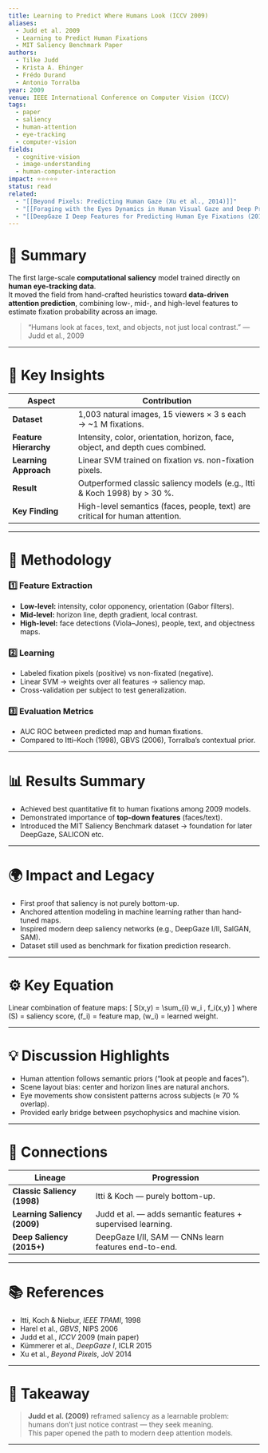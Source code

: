 ```yaml
---
title: Learning to Predict Where Humans Look (ICCV 2009)
aliases:
  - Judd et al. 2009
  - Learning to Predict Human Fixations
  - MIT Saliency Benchmark Paper
authors:
  - Tilke Judd
  - Krista A. Ehinger
  - Frédo Durand
  - Antonio Torralba
year: 2009
venue: IEEE International Conference on Computer Vision (ICCV)
tags:
  - paper
  - saliency
  - human-attention
  - eye-tracking
  - computer-vision
fields:
  - cognitive-vision
  - image-understanding
  - human-computer-interaction
impact: ⭐⭐⭐⭐⭐
status: read
related:
  - "[[Beyond Pixels: Predicting Human Gaze (Xu et al., 2014)]]"
  - "[[Foraging with the Eyes Dynamics in Human Visual Gaze and Deep Predictive Modeling|Foraging with the Eyes]]"
  - "[[DeepGaze I Deep Features for Predicting Human Eye Fixations (2015)|DeepGaze 1]]"
---
```


# 🧠 Summary
The first large-scale **computational saliency** model trained directly on **human eye-tracking data**.  
It moved the field from hand-crafted heuristics toward **data-driven attention prediction**, combining low-, mid-, and high-level features to estimate fixation probability across an image.

> “Humans look at faces, text, and objects, not just local contrast.” — Judd et al., 2009

---

# 🧩 Key Insights

| Aspect | Contribution |
|--------|---------------|
| **Dataset** | 1,003 natural images, 15 viewers × 3 s each → ~1 M fixations. |
| **Feature Hierarchy** | Intensity, color, orientation, horizon, face, object, and depth cues combined. |
| **Learning Approach** | Linear SVM trained on fixation vs. non-fixation pixels. |
| **Result** | Outperformed classic saliency models (e.g., Itti & Koch 1998) by > 30 %. |
| **Key Finding** | High-level semantics (faces, people, text) are critical for human attention. |

---

# 🔬 Methodology

### 1️⃣ Feature Extraction
- **Low-level:** intensity, color opponency, orientation (Gabor filters).  
- **Mid-level:** horizon line, depth gradient, local contrast.  
- **High-level:** face detections (Viola–Jones), people, text, and objectness maps.

### 2️⃣ Learning
- Labeled fixation pixels (positive) vs non-fixated (negative).  
- Linear SVM → weights over all features → saliency map.  
- Cross-validation per subject to test generalization.

### 3️⃣ Evaluation Metrics
- AUC ROC between predicted map and human fixations.  
- Compared to Itti–Koch (1998), GBVS (2006), Torralba’s contextual prior.

---

# 📊 Results Summary
- Achieved best quantitative fit to human fixations among 2009 models.  
- Demonstrated importance of **top-down features** (faces/text).  
- Introduced the MIT Saliency Benchmark dataset → foundation for later DeepGaze, SALICON etc.

---

# 🌍 Impact and Legacy
- First proof that saliency is not purely bottom-up.  
- Anchored attention modeling in machine learning rather than hand-tuned maps.  
- Inspired modern deep saliency networks (e.g., DeepGaze I/II, SalGAN, SAM).  
- Dataset still used as benchmark for fixation prediction research.

---

# ⚙️ Key Equation
Linear combination of feature maps:
\[
S(x,y) = \sum_{i} w_i \, f_i(x,y)
\]
where \(S\) = saliency score, \(f_i\) = feature map, \(w_i\) = learned weight.

---

# 💡 Discussion Highlights
- Human attention follows semantic priors (“look at people and faces”).  
- Scene layout bias: center and horizon lines are natural anchors.  
- Eye movements show consistent patterns across subjects (≈ 70 % overlap).  
- Provided early bridge between psychophysics and machine vision.  

---

# 🧩 Connections

| Lineage | Progression |
|----------|--------------|
| **Classic Saliency (1998)** | Itti & Koch — purely bottom-up. |
| **Learning Saliency (2009)** | Judd et al. — adds semantic features + supervised learning. |
| **Deep Saliency (2015+)** | DeepGaze I/II, SAM — CNNs learn features end-to-end. |

---

# 📚 References
- Itti, Koch & Niebur, *IEEE TPAMI*, 1998  
- Harel et al., *GBVS*, NIPS 2006  
- Judd et al., *ICCV* 2009 (main paper)  
- Kümmerer et al., *DeepGaze I*, ICLR 2015  
- Xu et al., *Beyond Pixels*, JoV 2014  

---

# 🧭 Takeaway
> **Judd et al. (2009)** reframed saliency as a learnable problem:  
> humans don’t just notice contrast — they seek meaning.  
> This paper opened the path to modern deep attention models.

---
